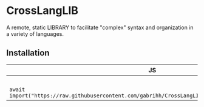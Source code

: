 # CrossLangLIB

A remote, static LIBRARY to facilitate "complex" syntax and organization in a variety of languages.

## Installation

| JS                                                              | PHP | Lua | Python |
|-----------------------------------------------------------------|-----|-----|--------|
| <script src=" [CDN JS LINK](https://raw.githubusercontent.com/gabrihh/CrossLangLIB/refs/heads/main/lang/js.js) "></script> | ... | ... | ... |
| `await import("https://raw.githubusercontent.com/gabrihh/CrossLangLIB/refs/heads/main/lang/js.js");`        | ... | ... | ... |
